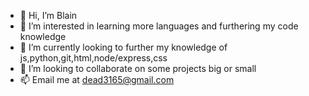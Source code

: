 - 👋 Hi, I’m Blain
- 👀 I’m interested in learning more languages and furthering my code knowledge
- 🌱 I’m currently looking to further my knowledge of js,python,git,html,node/express,css
- 💞️ I’m looking to collaborate on some projects big or small
- 📫 Email  me at dead3165@gmail.com

